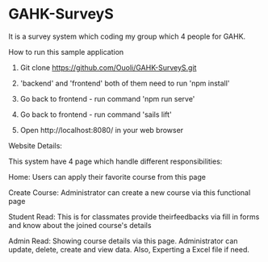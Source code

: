 # GAHK-SurveyS
It is a survey system which coding my group which 4 people for GAHK.

How to run this sample application

1. Git clone https://github.com/Ouoli/GAHK-SurveyS.git

2. 'backend' and 'frontend' both of them need to run 'npm install'

3. Go back to frontend - run command 'npm run serve'

4. Go back to frontend - run command 'sails lift'

5. Open http://localhost:8080/ in your web browser

Website Details:

  This system have 4 page which handle different responsibilities:

  Home: Users can apply their favorite course from this page
  
  Create Course: Administrator can create a new course via this functional page
  
  Student Read: This is for classmates provide theirfeedbacks via fill in forms and know about the joined course's details
  
  Admin Read: Showing course details via this page. Administrator can update, delete, create and view data. Also, Experting a Excel file if need.
